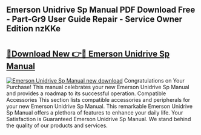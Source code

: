 ## Emerson Unidrive Sp Manual PDF Download Free - Part-Gr9 User Guide Repair - Service Owner Edition nzKKe

# <h2><a href="http://bc4130.oget.top/?id=Emerson+Unidrive+Sp+Manual">🔗Download New 👉🔴 Emerson Unidrive Sp Manual</a></h2>

[![Emerson Unidrive Sp Manual new download](https://i.imgur.com/5g1atiW.png)](http://bc4130.oget.top/?id=Emerson+Unidrive+Sp+Manual)
Congratulations on Your Purchase! This manual celebrates your new Emerson Unidrive Sp Manual and provides a roadmap to its successful operation. Compatible Accessories This section lists compatible accessories and peripherals for your new Emerson Unidrive Sp Manual. This remarkable Emerson Unidrive Sp Manual offers a plethora of features to enhance your daily life. Your Satisfaction is Guaranteed Emerson Unidrive Sp Manual. We stand behind the quality of our products and services.
